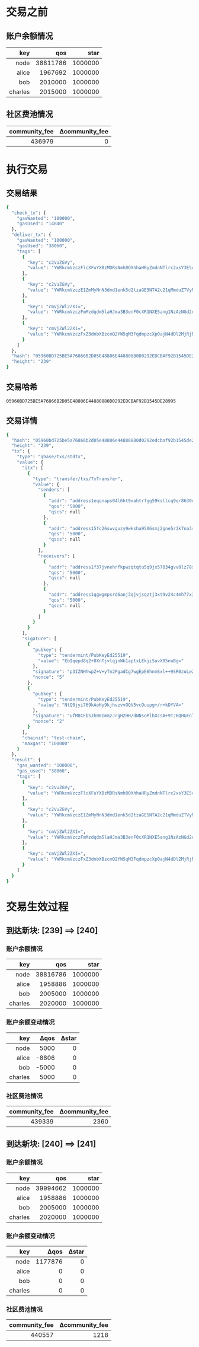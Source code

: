 # 交易之前
## 账户余额情况
| key | qos | star |
| --: | --: | ---: |
| node | 38811786 | 1000000 |
| alice | 1967692 | 1000000 |
| bob | 2010000 | 1000000 |
| charles | 2015000 | 1000000 |
## 社区费池情况
| community_fee   | Δcommunity_fee |
| --------------: | --------------: |
| 436979 | 0 |
# 执行交易
## 交易结果
```bash
{
  "check_tx": {
    "gasWanted": "100000",
    "gasUsed": "14840"
  },
  "deliver_tx": {
    "gasWanted": "100000",
    "gasUsed": "38060",
    "tags": [
      {
        "key": "c2VuZGVy",
        "value": "YWRkcmVzczFlcXFuYXBzMDRsNmh0OXhhaHRyZmdnNTlrc2xsY3E5cXI4NjMwcQ=="
      },
      {
        "key": "c2VuZGVy",
        "value": "YWRkcmVzczE1ZmMyNnN3dmd1enk5d2tzaGE5NTA2c21qMmduZTVyM2s3bmEzcg=="
      },
      {
        "key": "cmVjZWl2ZXI=",
        "value": "YWRkcmVzczFmMzdqdm5laHJma3B3enF0cXR1NXE5ang1NzAzNGd2djBsejc4cw=="
      },
      {
        "key": "cmVjZWl2ZXI=",
        "value": "YWRkcmVzczFxZ3dnbXBzcmQ2YW5qM3FqdmpzcXp0ajN4dDl2MjRjNG1oNzd4Mw=="
      }
    ]
  },
  "hash": "05960BD725BE5A76866B2D05E48806E44880880D0292EDCBAF92B1545DE28995",
  "height": "239"
}
```
## 交易哈希
`05960BD725BE5A76866B2D05E48806E44880880D0292EDCBAF92B1545DE28995`
## 交易详情
```bash
{
  "hash": "05960bd725be5a76866b2d05e48806e44880880d0292edcbaf92b1545de28995",
  "height": "239",
  "tx": {
    "type": "qbase/txs/stdtx",
    "value": {
      "itx": [
        {
          "type": "transfer/txs/TxTransfer",
          "value": {
            "senders": [
              {
                "addr": "address1eqqnaps04l6ht9xahtrfgg59ksllcq9qr8630q",
                "qos": "5000",
                "qscs": null
              },
              {
                "addr": "address15fc26swvguzy9wksha9506smj2gne5r3k7na3r",
                "qos": "5000",
                "qscs": null
              }
            ],
            "receivers": [
              {
                "addr": "address1f37jvnehrfkpwzqtqtu5q9jx57034gvv0lz78s",
                "qos": "5000",
                "qscs": null
              },
              {
                "addr": "address1qgwgmpsrd6anj3qjvjsqztj3xt9v24c4mh77x3",
                "qos": "5000",
                "qscs": null
              }
            ]
          }
        }
      ],
      "sigature": [
        {
          "pubkey": {
            "type": "tendermint/PubKeyEd25519",
            "value": "EbIqepd8q2+8XnTjvlqjnWb1aptxLEkjiSuvX05nuBg="
          },
          "signature": "p3IZNHhwpZ+V+yTn2PgadCg7wgEpE8hnmSxl++9SR0zoLw2qLoP/FKImvPf5usv2iLWdrpk6XC1D4nig83ahBg==",
          "nonce": "5"
        },
        {
          "pubkey": {
            "type": "tendermint/PubKeyEd25519",
            "value": "NtQ0jyi769kAoHy9kjhvzvvOQV5vcOuupg+/r+kDYVA="
          },
          "signature": "ufM8CFbSJh06ImmzJrgH2HH/dNNsoMlhXcsA+9TJ6QHGFnlwpYJJFR+v9NW4lWCha4rfJawwMHTanNmeezAKCQ==",
          "nonce": "2"
        }
      ],
      "chainid": "test-chain",
      "maxgas": "100000"
    }
  },
  "result": {
    "gas_wanted": "100000",
    "gas_used": "38060",
    "tags": [
      {
        "key": "c2VuZGVy",
        "value": "YWRkcmVzczFlcXFuYXBzMDRsNmh0OXhhaHRyZmdnNTlrc2xsY3E5cXI4NjMwcQ=="
      },
      {
        "key": "c2VuZGVy",
        "value": "YWRkcmVzczE1ZmMyNnN3dmd1enk5d2tzaGE5NTA2c21qMmduZTVyM2s3bmEzcg=="
      },
      {
        "key": "cmVjZWl2ZXI=",
        "value": "YWRkcmVzczFmMzdqdm5laHJma3B3enF0cXR1NXE5ang1NzAzNGd2djBsejc4cw=="
      },
      {
        "key": "cmVjZWl2ZXI=",
        "value": "YWRkcmVzczFxZ3dnbXBzcmQ2YW5qM3FqdmpzcXp0ajN4dDl2MjRjNG1oNzd4Mw=="
      }
    ]
  }
}
```
# 交易生效过程
## 到达新块: [239] ==> [240]
### 账户余额情况
| key | qos | star |
| --: | --: | ---: |
| node | 38816786 | 1000000 |
| alice | 1958886 | 1000000 |
| bob | 2005000 | 1000000 |
| charles | 2020000 | 1000000 |
### 账户余额变动情况
| key   | Δqos | Δstar |
| ----: | ----: | -----: |
| node | 5000 | 0 |
| alice | -8806 | 0 |
| bob | -5000 | 0 |
| charles | 5000 | 0 |
### 社区费池情况
| community_fee   | Δcommunity_fee |
| --------------: | --------------: |
| 439339 | 2360 |
## 到达新块: [240] ==> [241]
### 账户余额情况
| key | qos | star |
| --: | --: | ---: |
| node | 39994662 | 1000000 |
| alice | 1958886 | 1000000 |
| bob | 2005000 | 1000000 |
| charles | 2020000 | 1000000 |
### 账户余额变动情况
| key   | Δqos | Δstar |
| ----: | ----: | -----: |
| node | 1177876 | 0 |
| alice | 0 | 0 |
| bob | 0 | 0 |
| charles | 0 | 0 |
### 社区费池情况
| community_fee   | Δcommunity_fee |
| --------------: | --------------: |
| 440557 | 1218 |
